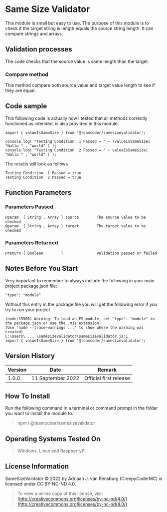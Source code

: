 # Same Size Validator
This module is small but easy to use. The purpose of this module is to check if the target string is length equals the source string length. It can compare strings and arrays.
## Validation processes
The code checks that the source value is same length than the target.
### Compare method
This method compare both source value and target value length to see if they are equal.
## Code sample
This following code is actually how I tested that all methods correctly functioned as intended, is also provided in this module.
```
import { valueIsSameSize } from '@teamcoder/samesizevalidator';

console.log( "Testing Condition  1 Passed = " + !valueIsSameSize( "Hallo " , "world" ) );
console.log( "Testing Condition  2 Passed = " + valueIsSameSize(  "Hallo " , "world" ) );
```
The results will look as follows
```
Testing Condition  1 Passed = true
Testing Condition  2 Passed = true
```
## Function Parameters
### Parameters Passed
```
@param  { String , Array } source        The source value to be checked
@param  { String , Array } target        The target value to be checked
```
### Parameters Returned
```
@return { Boolean        }               Validation passed or failed
```
## Notes Before You Start
Very important to remember to always include the following in your main project package.json file:
```
"type": "module"
```
Without this entry in the package file you will get the following error if you try to run your project
```
(node:15500) Warning: To load an ES module, set "type": "module" in the package.json or use the .mjs extension.
(Use 'node --trace-warnings ...' to show where the warning was created)
C:\Users\ ... \samesizevalidator\samesizevalidator.js:1
import { valueIsSameSize } from '@teamcoder/samesizevalidator';
```
## Version History
| Version  | Date                   | Remark                                                                                                |
|----------|------------------------|-------------------------------------------------------------------------------------------------------|
| 1.0.0    | 11 September 2022      | Official first release                                                                                |
## How To Install
Run the following command in a terminal or command prompt in the folder you want to install the module to.
> npm i @teamcoder/samesizevalidator
## Operating Systems Tested On
>Windows, Linux and RaspberryPi
## License Information
SameSizeValidator © 2022 by Adriaan J. van Rensburg (CreepyCoderMC) is licensed under CC BY-NC-ND 4.0.
> To view a online copy of this license, visit [http://creativecommons.org/licenses/by-nc-nd/4.0/](http://creativecommons.org/licenses/by-nc-nd/4.0/)